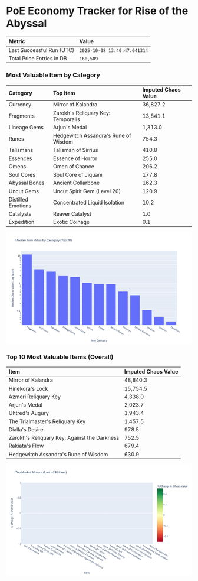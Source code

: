 # PoE Economy Tracker for Rise of the Abyssal

<!-- START_MAINTENANCE -->
| Metric | Value |
|:---|:---|
| Last Successful Run (UTC) | `2025-10-08 13:40:47.041314` |
| Total Price Entries in DB | `160,509` |

<!-- END_MAINTENANCE -->

<!-- START_DATAFRAME_DEBUG -->
<!-- END_DATAFRAME_DEBUG -->

<!-- START_CATEGORY_ANALYSIS -->
### Most Valuable Item by Category
| Category | Top Item | Imputed Chaos Value |
| :--- | :--- | :--- |
| Currency | Mirror of Kalandra | 36,827.2 |
| Fragments | Zarokh's Reliquary Key: Temporalis | 13,841.1 |
| Lineage Gems | Arjun's Medal | 1,313.0 |
| Runes | Hedgewitch Assandra's Rune of Wisdom | 754.3 |
| Talismans | Talisman of Sirrius | 410.8 |
| Essences | Essence of Horror | 255.0 |
| Omens | Omen of Chance | 206.2 |
| Soul Cores | Soul Core of Jiquani | 177.8 |
| Abyssal Bones | Ancient Collarbone | 162.3 |
| Uncut Gems | Uncut Spirit Gem (Level 20) | 120.9 |
| Distilled Emotions | Concentrated Liquid Isolation | 10.2 |
| Catalysts | Reaver Catalyst | 1.0 |
| Expedition | Exotic Coinage | 0.1 |


![Category Analysis Chart](charts/category_analysis.png)
<!-- END_ANALYSIS -->

<!-- START_ANALYSIS -->
### Top 10 Most Valuable Items (Overall)
| Item | Imputed Chaos Value |
| :--- | :--- |
| Mirror of Kalandra | 48,840.3 |
| Hinekora's Lock | 15,754.5 |
| Azmeri Reliquary Key | 4,338.0 |
| Arjun's Medal | 2,023.7 |
| Uhtred's Augury | 1,943.4 |
| The Trialmaster's Reliquary Key | 1,457.5 |
| Dialla's Desire | 978.5 |
| Zarokh's Reliquary Key: Against the Darkness | 752.5 |
| Rakiata's Flow | 679.4 |
| Hedgewitch Assandra's Rune of Wisdom | 630.9 |


![Market Movers Chart](charts/market_movers.png)
<!-- END_ANALYSIS -->

